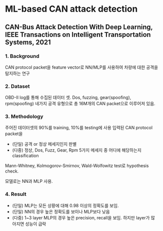 ML-based CAN attack detection
===


## CAN-Bus Attack Detection With Deep Learning, IEEE Transactions on Intelligent Transportation Systems, 2021

### 1. Background

CAN protocol packet을 feature vector로 NN/MLP를 사용하여 차량에 대한 공격을 탐지하는 연구

### 2. Dataset

OBD-II log를 통해 수집된 데이터 셋. Dos, fuzzing, gear(spoofing), rpm(spoofing) 네가지 공격 유형으로 총 16M개의 CAN packet으로 이루어져 있음.

### 3. Methodology

주어진 데이터셋의 90%를 training, 10%를 testing에 사용
입력된 CAN protocol packet을 
- (단일) 공격 or 정상 메세지인지 판별
- (다중) 정상, Dos, Fuzz, Gear, Rpm 5가지 메세지 중 어디에 해당하는지 classification

Mann-Whitney, Kolmogorov-Smirnov, Wald-Wolfowitz test로 hypothesis check.

모델로는 NN과 MLP 사용.

### 4. Result
- (단일) MLP는 모든 상황에 대해 0.98 이상의 정확도를 보임.
- (단일) NN의 경우 높은 정확도를 보이나 MLP보다 낮음
- (다중) 1~3 layer MLP의 경우 높은 precision, recall을 보임. 하지만 layer가 많아지면 성능이 급락
